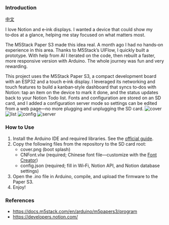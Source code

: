 ### Introduction
[中文](https://github.com/PixelCrafter42/NotionEinkTodo/blob/main/ReadMeCn.md)

I love Notion and e‑ink displays. I wanted a device that could show my to‑dos at a glance, helping me stay focused on what matters most.

The M5Stack Paper S3 made this idea real. A month ago I had no hands‑on experience in this area. Thanks to M5Stack’s UIFlow, I quickly built a prototype. With help from AI I iterated on the code, then rebuilt a faster, more responsive version with Arduino. The whole journey was fun and very rewarding.

This project uses the M5Stack Paper S3, a compact development board with an ESP32 and a touch e‑ink display. I leveraged its networking and touch features to build a kanban‑style dashboard that syncs to‑dos with Notion: tap an item on the device to mark it done, and the status updates back to your Notion Todo list. Fonts and configuration are stored on an SD card, and I added a configuration server mode so settings can be edited from a web page—no more plugging and unplugging the SD card.
![cover](https://i.imgur.com/FkcCQG8.jpeg)
![list](https://i.imgur.com/HfFJZxJ.jpeg)
![config](https://i.imgur.com/rMsshyo.jpeg)
![server](https://i.imgur.com/ceGph7t.jpeg)
### How to Use

1. Install the Arduino IDE and required libraries. See the [official guide](https://docs.m5stack.com/en/arduino/m5papers3/program).
2. Copy the following files from the repository to the SD card root:
    - cover.png (boot splash)
    - CNFont.vlw (required; Chinese font file—customize with the [Font Creator](https://vlw-font-creator.m5stack.com/))
    - config.json (required; fill in Wi‑Fi, Notion API, and Notion database settings)
3. Open the .ino file in Arduino, compile, and upload the firmware to the Paper S3.
4. Enjoy!

### References

- https://docs.m5stack.com/en/arduino/m5papers3/program
- https://developers.notion.com/
